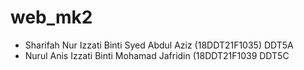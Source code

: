 # web_mk2
- Sharifah Nur Izzati Binti Syed Abdul Aziz (18DDT21F1035) DDT5A
- Nurul Anis Izzati Binti Mohamad Jafridin (18DDT21F1039 DDT5C
